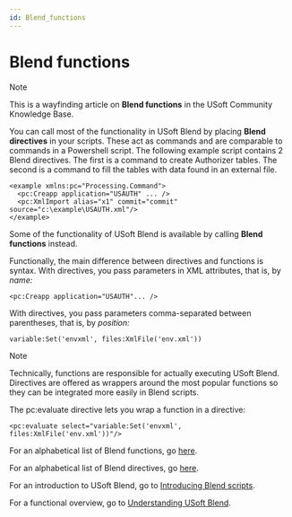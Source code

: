 ```yaml
---
id: Blend_functions
---
```


# Blend functions



> [!NOTE]
> This is a wayfinding article on **Blend functions** in the USoft Community Knowledge Base.

You can call most of the functionality in USoft Blend by placing **Blend directives** in your scripts. These act as commands and are comparable to commands in a Powershell script. The following example script contains 2 Blend directives. The first is a command to create Authorizer tables. The second is a command to fill the tables with data found in an external file.

```language-xml
<example xmlns:pc="Processing.Command">
  <pc:Creapp application="USAUTH" ... />
  <pc:XmlImport alias="x1" commit="commit" source="c:\example\USAUTH.xml"/>
</example>
```

Some of the functionality of USoft Blend is available by calling **Blend functions** instead.

Functionally, the main difference between directives and functions is syntax. With directives, you pass parameters in XML attributes, that is, by *name:*

```language-xml
<pc:Creapp application="USAUTH"... />
```

With directives, you pass parameters comma-separated between parentheses, that is, by *position:*

```
variable:Set('envxml', files:XmlFile('env.xml'))
```

> [!NOTE]
> Technically, functions are responsible for actually executing USoft Blend. Directives are offered as wrappers around the most popular functions so they can be integrated more easily in Blend scripts.

The pc:evaluate directive lets you wrap a function in a directive:

```language-xml
<pc:evaluate select="variable:Set('envxml', files:XmlFile('env.xml'))"/>
```

For an alphabetical list of Blend functions, go [here](/docs/Repositories/Blend_functions).

For an alphabetical list of Blend directives, go [here](/docs/Repositories/Blend_directives).

For an introduction to USoft Blend, go to [Introducing Blend scripts](/docs/Repositories/Blend_scripts_for_repository_management/Introducing_Blend_scripts.md).

For a functional overview, go to [Understanding USoft Blend](/docs/Repositories/Blend_scripts_for_repository_management/Understanding_USoft_Blend.md).